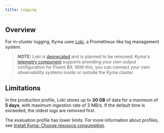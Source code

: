 ```yaml
---
title: Logging
---
```


## Overview
For in-cluster logging, Kyma uses [Loki](https://github.com/grafana/loki), a Prometheus-like log management system.

> **NOTE:** Loki is [deprecated](https://kyma-project.io/blog/2022/11/2/loki-deprecation/) and is planned to be removed. Kyma's [telemetry component](./../telemetry/README.md) supports providing your own output configuration for Fluent Bit. With this, you can connect your own observability systems inside or outside the Kyma cluster.

## Limitations

In the production profile, Loki stores up to **30 GB** of data for a maximum of **5 days**, with maximum ingestion rate of 3 MB/s. If the default time is exceeded, the oldest logs are removed first.

The evaluation profile has lower limits. For more information about profiles, see [Install Kyma: Choose resource consumption](../../../04-operation-guides/operations/02-install-kyma.md#choose-resource-consumption).

